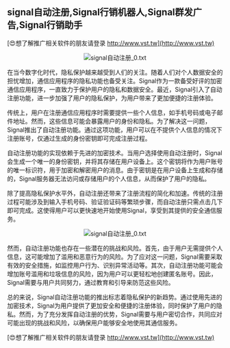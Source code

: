 ## **signal自动注册,Signal行销机器人,Signal群发广告,Signal行销助手**

[😍想了解推广相关软件的朋友请登录 http://www.vst.tw](http://www.vst.tw)

 <center><img src="https://vst.tw/MP4/tuiguang/png/3.png" alt="signal自动注册_0.txt"></center>

在当今数字化时代，隐私保护越来越受到人们的关注。随着人们对个人数据安全的担忧增加，通信应用程序的隐私功能也备受关注。Signal作为一款备受好评的加密通信应用程序，一直致力于保护用户的隐私和数据安全。最近，Signal引入了自动注册功能，进一步加强了用户的隐私保护，为用户带来了更加便捷的注册体验。

传统上，用户在注册通信应用程序时需要提供一些个人信息，如手机号码或电子邮件地址。然而，这些信息可能会暴露用户的身份和隐私。为了解决这一问题，Signal推出了自动注册功能。通过这项功能，用户可以在不提供个人信息的情况下注册账号，仅通过生成的身份密钥即可完成注册过程。

自动注册功能的实现依赖于先进的加密技术。当用户选择使用自动注册时，Signal会生成一个唯一的身份密钥，并将其存储在用户设备上。这个密钥将作为用户账号的唯一标识符，用于加密和解密用户的消息。由于密钥是在用户设备上生成和存储的，Signal服务器无法访问或存储用户的个人信息，从而保护了用户的隐私。

除了提高隐私保护水平外，自动注册还带来了注册流程的简化和加速。传统的注册过程可能涉及到输入手机号码、验证验证码等繁琐步骤，而自动注册只需点击几下即可完成。这使得用户可以更快速地开始使用Signal，享受到其提供的安全通信服务。

 <center><img src="https://vst.tw/MP4/tuiguang/png/7.png" alt="signal自动注册_0.txt"></center>

然而，自动注册功能也存在一些潜在的挑战和风险。首先，由于用户无需提供个人信息，这可能增加了滥用和恶意行为的风险。为了应对这一问题，Signal需要采取有效的安全措施，如监控用户行为、识别异常活动等。其次，自动注册功能可能会增加账号滥用和垃圾信息的风险，因为用户可以更轻松地创建匿名账号。因此，Signal需要与用户共同努力，通过教育和引导来防范这些风险。

总的来说，Signal自动注册功能的推出标志着隐私保护的新趋势。通过使用先进的加密技术，Signal为用户提供了更加安全和便捷的注册体验，同时保护了用户的隐私。然而，为了充分发挥自动注册的优势，Signal需要与用户密切合作，共同应对可能出现的挑战和风险，以确保用户能够安全地使用其通信服务。

[😍想了解推广相关软件的朋友请登录 http://www.vst.tw](http://www.vst.tw)



